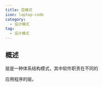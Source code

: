 ```yaml
---
title: 层模式
icon: laptop-code
category:
  - 设计模式
tag:
  - 设计模式
---
```


## 概述

层是一种体系结构模式，其中软件职责在不同的

应用程序的层。
